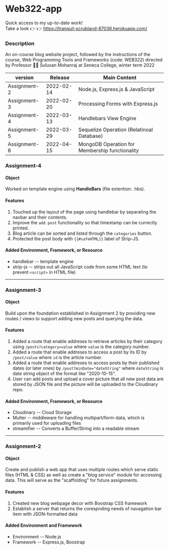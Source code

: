 # Web322-app
Quick access to my up-to-date work!
<br/>Take a look :point_right: :point_right: https://tranquil-scrubland-87036.herokuapp.com/

### Description
An on-course blog website project, followed by the instructions of the course, Web Programming Tools and Frameworks (code: WEB322) directed by Professor :man_teacher: Suluxan Mohanraj at Seneca College, winter term 2022

| version        | Release    | Main Content
| -------------- | -----------| ------------------------ |
| Assignment-2   | 2022-02-14 | Node.js, Express.js & JavaScript
| Assignment-3   | 2022-02-20 | Processing Forms with Express.js
| Assignment-4   | 2022-03-13 | Handlebars View Engine
| Assignment-5   | 2022-03-29 | Sequelize Operation (Relatinoal Database)
| Assignment-6   | 2022-04-15 | MongoDB Operation for Membership functionality

### Assignment-4
#### Object
Worked on template engine using **HandleBars** (file extention: .hbs).

#### Features
1. Touched up the layout of the page using handlebar by separating the navbar and their contents.
2. Improve the `add post` functionality so that timestamp can be currectly printed.
3. Blog article can be sorted and listed through the `categories` button.
4. Protected the post body with `{{#safeHTML}}` label of Strip-JS. 

####  Added Environment, Framework, or Resource
* handlebar -- template engine
* strip-js -- strips out all JavaScript code from some HTML text (to prevent `<script>` in HTML file)
---
### Assignment-3
#### Object
Build upon the foundation established in Assignment 2 by providing new routes / views to support adding new posts and querying the data. 

#### Features
1. Added a route that enable addreses to retrieve articles by their category using `/posts?category=value` where `value` is the category number.
2. Added a route that enable addreses to access a post by its ID by `/post/value` where `id` is the article number.
3. Added a route that enable addreses to access posts by their published dates (or later ones) by `/post?minDate="dateString"` where `dateString` is date string object of the format like "2020-10-15".
4. User can add posts and upload a cover picture that all new post data are stored by JSON file and the picture will be uploaded to the Cloudinary repo.

####  Added Environment, Framework, or Resource
* Cloudinary -- Cloud Storage
* Multer -- middleware for handling multipart/form-data, which is primarily used for uploading files
* streamifier -- Converts a Buffer/String into a readable stream
---
### Assignment-2 
#### Object
Create and publish a web app that uses multiple routes which serve static files (HTML & CSS) as well as create a "blog service" module for accessing data.  This will serve as the "scaffolding" for future assignments.
#### Features
1. Created new blog webpage decor with Boostrap CSS framework
2. Establish a server that returns the corespnding needs of navagation bar item with JSON-formatted data
####  Added Environment and Framework
* Environment -- Node.js
* Framework -- Express.js, Boostrap

